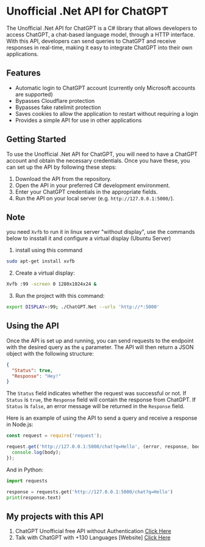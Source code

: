 
# Unofficial .Net API for ChatGPT

The Unofficial .Net API for ChatGPT is a C# library that allows developers to access ChatGPT, a chat-based language model, through a HTTP interface. With this API, developers can send queries to ChatGPT and receive responses in real-time, making it easy to integrate ChatGPT into their own applications.

## Features

-   Automatic login to ChatGPT account (currently only Microsoft accounts are supported)
-   Bypasses Cloudflare protection
-   Bypasses fake ratelimit protection
-   Saves cookies to allow the application to restart without requiring a login
-   Provides a simple API for use in other applications

## Getting Started

To use the Unofficial .Net API for ChatGPT, you will need to have a ChatGPT account and obtain the necessary credentials. Once you have these, you can set up the API by following these steps:

1.  Download the API from the repository.
2.  Open the API in your preferred C# development environment.
3.  Enter your ChatGPT credentials in the appropriate fields.
4.  Run the API on your local server (e.g. `http://127.0.0.1:5000/`).

## Note
you need `Xvfb` to run it in linux server "without display", use the commands below to insstall it and configure a virtual display (Ubuntu Server)

1. install using this command
```bash
sudo apt-get install xvfb
```

2. Create a virtual display:
```bash
Xvfb :99 -screen 0 1280x1024x24 &
```

3. Run the project with this command:
```bash
export DISPLAY=:99; ./ChatGPT.Net --urls 'http://*:5000'
```

## Using the API

Once the API is set up and running, you can send requests to the endpoint with the desired query as the `q` parameter. The API will then return a JSON object with the following structure:

```json
{
  "Status": true,
  "Response": "Hey!"
}
```` 

The `Status` field indicates whether the request was successful or not. If `Status` is `true`, the `Response` field will contain the response from ChatGPT. If `Status` is `false`, an error message will be returned in the `Response` field.

Here is an example of using the API to send a query and receive a response in Node.js:

```javascript
const request = require('request');

request.get('http://127.0.0.1:5000/chat?q=Hello', (error, response, body) => {
  console.log(body);
});
``` 

And in Python:

```python
import requests

response = requests.get('http://127.0.0.1:5000/chat?q=Hello')
print(response.text)
```

## My projects with this API
1. ChatGPT Unofficial free API without Authentication [Click Here](https://github.com/PawanOsman/ChatGPT)
2. Talk with ChatGPT with +130 Languages [Website] [Click Here](https://chat.pawan.krd)
